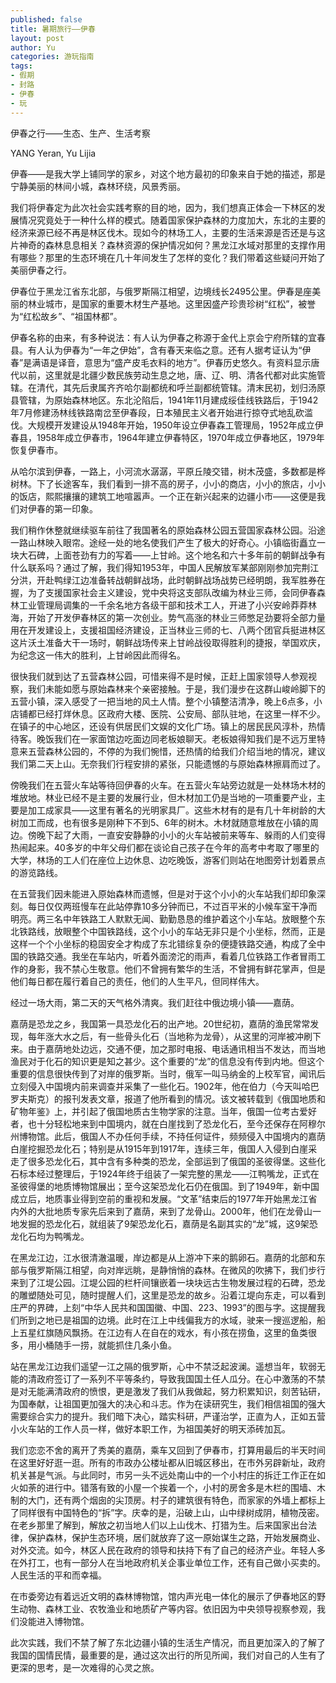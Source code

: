 ```yaml
--- 
published: false
title: 暑期旅行——伊春
layout: post
author: Yu
categories: 游玩指南
tags: 
- 假期
- 封路
- 伊春
- 玩
---
```


伊春之行——生态、生产、生活考察

YANG Yeran, Yu Lijia

伊春——是我大学上铺同学的家乡，对这个地方最初的印象来自于她的描述，那是宁静美丽的林间小城，森林环绕，风景秀丽。

我们将伊春定为此次社会实践考察的目的地，因为，我们想真正体会一下林区的发展情况究竟处于一种什么样的模式。随着国家保护森林的力度加大，东北的主要的经济来源已经不再是林区伐木。现如今的林场工人，主要的生活来源是否还是与这片神奇的森林息息相关？森林资源的保护情况如何？黑龙江水域对那里的支撑作用有哪些？那里的生态环境在几十年间发生了怎样的变化？我们带着这些疑问开始了美丽伊春之行。

伊春位于黑龙江省东北部，与俄罗斯隔江相望，边境线长2495公里。伊春是座美丽的林业城市，是国家的重要木材生产基地。这里因盛产珍贵珍树“红松”，被誉为“红松故乡”、“祖国林都”。 

伊春名称的由来，有多种说法：有人认为伊春之称源于金代上京会宁府所辖的宜春县。有人认为伊春为“一年之伊始”，含有春天来临之意。还有人据考证认为“伊春”是满语是译音，意思为“盛产皮毛衣料的地方”。伊春历史悠久。有资料显示唐代以前，这里就是北疆少数民族劳动生息之地，唐、辽、明、清各代都对此实施管辖。在清代，其先后隶属齐齐哈尔副都统和呼兰副都统管辖。清末民初，划归汤原县管辖，为原始森林地区。东北沦陷后，1941年11月建成绥佳线铁路后，于1942年7月修建汤林线铁路南岔至伊春段，日本殖民主义者开始进行掠夺式地乱砍滥伐。大规模开发建设从1948年开始，1950年设立伊春森工管理局，1952年成立伊春县，1958年成立伊春市，1964年建立伊春特区，1970年成立伊春地区，1979年恢复伊春市。

从哈尔滨到伊春，一路上，小河流水潺潺，平原丘陵交错，树木茂盛，多数都是桦树林。下了长途客车，我们看到一排不高的房子，小小的商店，小小的旅店，小小的饭店，熙熙攘攘的建筑工地喧嚣声。一个正在新兴起来的边疆小市——这便是我们对伊春的第一印象。

我们稍作休整就继续驱车前往了我国著名的原始森林公园五营国家森林公园。沿途一路山林映入眼帘。途经一处的地名使我们产生了极大的好奇心。小镇临街矗立一块大石碑，上面苍劲有力的写着——上甘岭。这个地名和六十多年前的朝鲜战争有什么联系吗？通过了解，我们得知1953年，中国人民解放军某部刚刚参加完荆江分洪，开赴鸭绿江边准备转战朝鲜战场，此时朝鲜战场战势已经明朗，我军胜券在握，为了支援国家社会主义建设，党中央将这支部队改编为林业三师，会同伊春森林工业管理局调集的一千余名地方各级干部和技术工人，开进了小兴安岭莽莽林海，开始了开发伊春林区的第一次创业。势气高涨的林业三师憋足劲要将全部力量用在开发建设上，支援祖国经济建设，正当林业三师的七、八两个团官兵挺进林区这片沃土准备大干一场时，朝鲜战场传来上甘岭战役取得胜利的捷报，举国欢庆，为纪念这一伟大的胜利，上甘岭因此而得名。

很快我们就到达了五营森林公园，可惜来得不是时候，正赶上国家领导人参观视察，我们未能如愿与原始森林来个亲密接触。于是，我们漫步在这群山峻岭脚下的五营小镇，深入感受了一把当地的风土人情。整个小镇整洁清净，晚上6点多，小店铺都已经打烊休息。区政府大楼、医院、公安局、部队驻地，在这里一样不少。在镇子的中心地区，还设有供居民们文娱的文化广场。镇上的居民民风淳朴，热情待客。晚饭我们在一家面馆边吃面边同老板娘聊天。老板娘得知我们是不远万里特意来五营森林公园的，不停的为我们惋惜，还热情的给我们介绍当地的情况，建议我们第二天上山。无奈我们行程安排的紧张，只能遗憾的与原始森林擦肩而过了。

傍晚我们在五营火车站等待回伊春的火车。在五营火车站旁边就是一处林场木材的堆放地。林业已经不是主要的发展行业，但木材加工仍是当地的一项重要产业，主要是加工成家具——这里有著名的光明家具厂。这些木材有的是有几十年树龄的大树加工而成，也有很多是刚种下不到5、6年的树木。木材就随意堆放在小镇的周边。傍晚下起了大雨，一直安安静静的小小的火车站被前来等车、躲雨的人们变得热闹起来。40多岁的中年父母们都在谈论自己孩子在今年的高考中考取了哪里的大学，林场的工人们在座位上边休息、边吃晚饭，游客们则站在地图旁计划着景点的游览路线。

在五营我们因未能进入原始森林而遗憾，但是对于这个小小的火车站我们却印象深刻。每日仅仅两班慢车在此站停靠10多分钟而已，不过百平米的小候车室干净而明亮。两三名中年铁路工人默默无闻、勤勤恳恳的维护着这个小车站。放眼整个东北铁路线，放眼整个中国铁路线，这个小小的车站无非只是个小坐标，然而，正是这样一个个小坐标的稳固安全才构成了东北错综复杂的便捷铁路交通，构成了全中国的铁路交通。我坐在车站内，听着外面滂沱的雨声，看着几位铁路工作者冒雨工作的身影，我不禁心生敬意。他们不曾拥有繁华的生活，不曾拥有鲜花掌声，但是他们每日都在履行着自己的责任，他们的人生平凡，但同样伟大。

经过一场大雨，第二天的天气格外清爽。我们赶往中俄边境小镇——嘉荫。

嘉荫是恐龙之乡，我国第一具恐龙化石的出产地。20世纪初，嘉荫的渔民常常发现，每年涨大水之后，有一些骨头化石（当地称为龙骨），从这里的河岸被冲刷下来。由于嘉荫地处边远，交通不便，加之那时电报、电话通讯相当不发达，而当地渔民对于化石的知识更是知之甚少。这个重要的“龙”的信息没有传到内地。但这个重要的信息很快传到了对岸的俄罗斯。当时，俄军一叫马纳金的上校军官，闻讯后立刻侵入中国境内前来调查并采集了一些化石。1902年，他在伯力（今天叫哈巴罗夫斯克）的报刊发表文章，报道了他所看到的情况。该文被转载到《俄国地质和矿物年鉴》上，并引起了俄国地质古生物学家的注意。当年，俄国一位考古爱好者，也十分轻松地来到中国境内，就在白崖找到了恐龙化石，至今还保存在阿穆尔州博物馆。此后，俄国人不办任何手续，不持任何证件，频频侵入中国境内的嘉荫白崖挖掘恐龙化石；特别是从1915年到1917年，连续三年，俄国人入侵到白崖采走了很多恐龙化石，其中含有多种类的恐龙，全部运到了俄国的圣彼得堡。这些化石标本经过整理后，于1924年终于组装了一架完整的黑龙——江鸭嘴龙，正式在圣彼得堡的地质博物馆展出；至今这架恐龙化石仍在俄国。到了1949年，新中国成立后，地质事业得到空前的重视和发展。“文革”结束后的1977年开始黑龙江省内外的大批地质专家先后来到了嘉荫，来到了龙骨山。2000年，他们在龙骨山一地发掘的恐龙化石，就组装了9架恐龙化石，嘉荫是名副其实的“龙”城，这9架恐龙化石均为鸭嘴龙。

在黑龙江边，江水很清澈温暖，岸边都是从上游冲下来的鹅卵石。嘉荫的北部和东部与俄罗斯隔江相望，向对岸远眺，是静悄悄的森林。在微风的吹拂下，我们步行来到了江堤公园。江堤公园的栏杆间镶嵌着一块块远古生物发展过程的石碑，恐龙的雕塑随处可见，随时提醒人们，这里是恐龙的故乡。沿着江堤向东走，可以看到庄严的界碑，上刻“中华人民共和国国徽、中国、223、1993”的图与字。这提醒我们所到之地已是祖国的边境。此时在江上中线偏我方的水域，驶来一搜巡逻船，船上五星红旗随风飘扬。在江边有人在自在的戏水，有小孩在捞鱼，这里的鱼类很多，用小桶随手一捞，就能抓住几条小鱼。

站在黑龙江边我们遥望一江之隔的俄罗斯，心中不禁泛起波澜。遥想当年，软弱无能的清政府签订了一系列不平等条约，导致我国国土任人瓜分。在心中激荡的不禁是对无能满清政府的愤恨，更是激发了我们从我做起，努力积累知识，刻苦钻研，为国奉献，让祖国更加强大的决心和斗志。作为在读研究生，我们相信祖国的强大需要综合实力的提升。我们暗下决心，踏实科研，严谨治学，正直为人，正如五营小火车站的工作人员一样，做好本职工作，为祖国美好的明天添砖加瓦。

我们恋恋不舍的离开了秀美的嘉荫，乘车又回到了伊春市，打算用最后的半天时间在这里好好逛一逛。所有的市政办公楼址都从旧城区移出，在市外另辟新址，政府机关甚是气派。与此同时，市另一头不远处南山中的一个小村庄的拆迁工作正在如火如荼的进行中。错落有致的小屋一个挨着一个，小村的房舍多是木栏的围墙、木制的大门，还有两个烟囱的尖顶房。村子的建筑很有特色，而家家的外墙上都标上了同样很有中国特色的“拆”字。庆幸的是，沿破上山，山中绿树成阴，植物茂密。
在老乡那里了解到，解放之初当地人们以上山伐木、打猎为生。后来国家出台法律，保护森林，保护生态环境，居们就放弃了这一原始谋生之路，开始发展商业、对外交流。如今，林区人民在政府的领导和扶持下有了自己的经济产业。年轻人多在外打工，也有一部分人在当地政府机关企事业单位工作，还有自己做小买卖的。人民生活的平和而幸福。

在市委旁边有着远近文明的森林博物馆，馆内声光电一体化的展示了伊春地区的野生动物、森林工业、农牧渔业和地质矿产等内容。依旧因为中央领导视察参观，我们没能进入博物馆。

此次实践，我们不禁了解了东北边疆小镇的生活生产情况，而且更加深入的了解了我国的国情民情，最重要的是，通过这次出行的所见所闻，我们对自己的人生有了更深的思考，是一次难得的心灵之旅。
